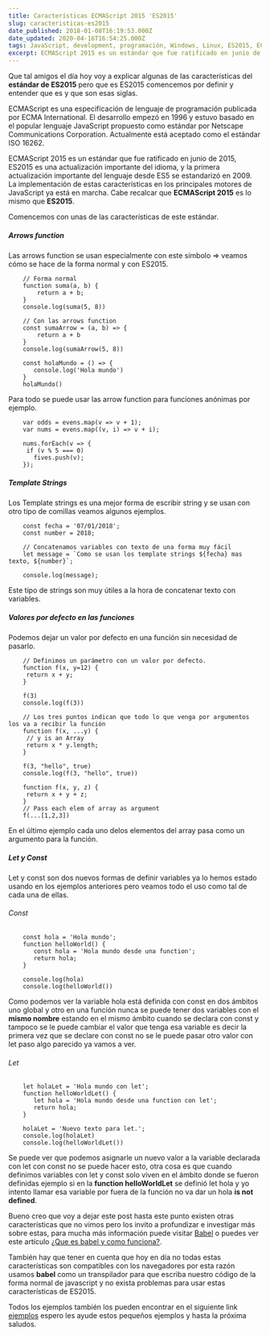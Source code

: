 ```yaml
---
title: Características ECMAScript 2015 'ES2015'
slug: caracteristicas-es2015
date_published: 2018-01-08T16:19:53.000Z
date_updated: 2020-04-16T16:54:25.000Z
tags: JavaScript, development, programación, Windows, Linux, ES2015, ECMAScript, browser
excerpt: ECMAScript 2015 es un estándar que fue ratificado en junio de 2015, ES2015 es una actualización importante del idioma, y la primera actualización importante del lenguaje.
---
```


Que tal amigos el día hoy voy a explicar algunas de las características del **estándar de ES2015** pero que es ES2015 comencemos por definir y entender que es y que son esas siglas.

ECMAScript es una especificación de lenguaje de programación publicada por ECMA International. El desarrollo empezó en 1996 y estuvo basado en el popular lenguaje JavaScript propuesto como estándar por Netscape Communications Corporation. Actualmente está aceptado como el estándar ISO 16262.

ECMAScript 2015 es un estándar que fue ratificado en junio de 2015, ES2015 es una actualización importante del idioma, y la primera actualización importante del lenguaje desde ES5 se estandarizó en 2009. La implementación de estas características en los principales motores de JavaScript ya está en marcha. Cabe recalcar que **ECMAScript 2015** es lo mismo que **ES2015**.

Comencemos con unas de las características de este estándar.

##### Arrows function

Las arrows function se usan especialmente con este símbolo => veamos cómo se hace de la forma normal y con ES2015.

        // Forma normal
        function suma(a, b) {
    	    return a + b;
        }
        console.log(suma(5, 8))
    
        // Con las arrows function
        const sumaArrow = (a, b) => {
    	    return a + b
        }
        console.log(sumaArrow(5, 8))
    
        const holaMundo = () => {
    	   console.log('Hola mundo')
        }
        holaMundo()
    

Para todo se puede usar las arrow function para funciones anónimas por ejemplo.

        var odds = evens.map(v => v + 1);
        var nums = evens.map((v, i) => v + i);
    
        nums.forEach(v => {
         if (v % 5 === 0)
           fives.push(v);
        });
    

##### Template Strings

Los Template strings es una mejor forma de escribir string y se usan con otro tipo de comillas veamos algunos ejemplos.

        const fecha = '07/01/2018';
        const number = 2018;
    
        // Concatenamos variables con texto de una forma muy fácil 
        let message = `Como se usan los template strings ${fecha} mas texto, ${number}`;
    
        console.log(message);
    

Este tipo de strings son muy útiles a la hora de concatenar texto con variables.

##### Valores por defecto en las funciones

Podemos dejar un valor por defecto en una función sin necesidad de pasarlo.

        // Definimos un parámetro con un valor por defecto.
        function f(x, y=12) {
         return x + y;
        }
    
        f(3) 
        console.log(f(3))
    
        // Los tres puntos indican que todo lo que venga por argumentos los va a recibir la función
        function f(x, ...y) {
         // y is an Array
         return x * y.length;
        }
    
        f(3, "hello", true)
        console.log(f(3, "hello", true))
    
        function f(x, y, z) {
         return x + y + z;
        }
        // Pass each elem of array as argument
        f(...[1,2,3])
    

En el último ejemplo cada uno  delos elementos del array pasa como un argumento para la función.

##### Let y Const

Let y const son dos nuevos formas de definir variables ya lo hemos estado usando en los ejemplos anteriores pero veamos todo el uso como tal de cada una de ellas.

###### Const

        const hola = 'Hola mundo';
        function helloWorld() {
    	   const hola = 'Hola mundo desde una function';
    	   return hola;
        }
    
        console.log(hola)
        console.log(helloWorld())
    

Como podemos ver la variable hola está definida con const en dos ámbitos uno global y otro en una función nunca se puede tener dos variables con el **mismo nombre** estando en el mismo ámbito cuando se declara con const y tampoco se le puede cambiar el valor que tenga esa variable es decir la primera vez que se declare con const no se le puede pasar otro valor con let paso algo parecido ya vamos a ver.

###### Let

        let holaLet = 'Hola mundo con let';
        function helloWorldLet() {
    	   let hola = 'Hola mundo desde una function con let';
    	   return hola;
        }
    
        holaLet = 'Nuevo texto para let.';
        console.log(holaLet)
        console.log(helloWorldLet())
    

Se puede ver que podemos asignarle un nuevo valor a la variable declarada con let con const no se puede hacer esto, otra cosa es que cuando definimos variables con let y const solo viven en el ámbito donde se fueron definidas ejemplo si en la **function helloWorldLet** se definió let hola y yo intento llamar esa variable por fuera de la función no va dar un hola **is not defined**.

Bueno creo que voy a dejar este post hasta este punto existen otras características que no vimos pero los invito a profundizar e investigar más sobre estas,  para mucha más información puede visitar [Babel](https://babeljs.io/learn-es2015/) o puedes ver este artículo [¿Que es babel y como funciona?](https://johnserrano.co/blog/que-es-babel-y-como-funciona).

También hay que tener en cuenta que hoy en día no todas estas características son compatibles con los navegadores por esta razón usamos **babel** como un transpilador para que escriba nuestro código de la forma normal de javascript y no exista problemas para usar estas características de ES2015.

Todos los ejemplos también los pueden encontrar en el siguiente link [ejemplos](https://codepen.io/Jandrey15/pen/RxjOaB?editors=1012) espero les ayude estos pequeños ejemplos y hasta la próxima saludos.
